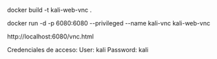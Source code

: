 docker build -t kali-web-vnc .

docker run -d -p 6080:6080 --privileged --name kali-vnc kali-web-vnc

http://localhost:6080/vnc.html

Credenciales de acceso:
User: kali
Password: kali
